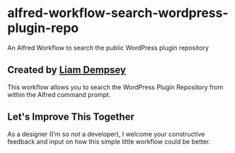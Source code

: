 # alfred-workflow-search-wordpress-plugin-repo
An Alfred Workflow to search the public WordPress plugin repository

## Created by [Liam Dempsey](https://liamdempsey.com)

This workflow allows you to search the WordPress Plugin Repository from within the Alfred command prompt.

## Let's Improve This Together

As a designer (I'm so *not* a developer), I welcome your constructive feedback and input on how this simple little workflow could be better.